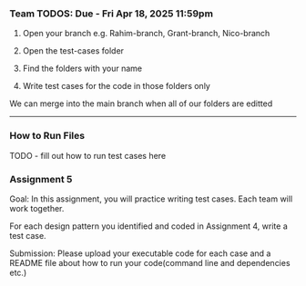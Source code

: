 ### Team TODOS: Due - Fri Apr 18, 2025 11:59pm

1. Open your branch e.g. Rahim-branch, Grant-branch, Nico-branch

2. Open the test-cases folder

3. Find the folders with your name

4. Write test cases for the code in those folders only

We can merge into the main branch when all of our folders are editted

---

### How to Run Files

TODO - fill out how to run test cases here

### Assignment 5

Goal: In this assignment, you will practice writing test cases.
Each team will work together.

For each design pattern you identified and coded in Assignment 4, write a test case.

Submission: Please upload your executable code for each case and a README file about how to run your code(command line and dependencies etc.)
